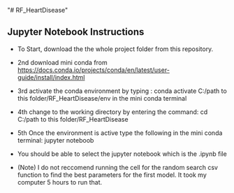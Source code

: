 "# RF_HeartDisease" 

## Jupyter Notebook Instructions

* To Start, download the the whole project folder from this repository.

* 2nd download mini conda from https://docs.conda.io/projects/conda/en/latest/user-guide/install/index.html

* 3rd activate the conda environment by typing : conda activate C:/path to this folder/RF_HeartDisease/env in the mini conda terminal

* 4th change to the working directory by entering the command: cd C:/path to this folder/RF_HeartDisease

* 5th Once the environment is active type the following in the mini conda terminal: jupyter noteboob

* You should be able to select the jupyter notebook which is the .ipynb file

* (Note) I do not reccomend running the cell for the random search csv function to find the best parameters for the first model. It took my computer 5 hours to run that.
